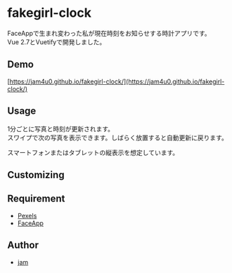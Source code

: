 # fakegirl-clock

FaceAppで生まれ変わった私が現在時刻をお知らせする時計アプリです。  
Vue 2.7とVuetifyで開発しました。

## Demo

[https://jam4u0.github.io/fakegirl-clock/](https://jam4u0.github.io/fakegirl-clock/)

## Usage

1分ごとに写真と時刻が更新されます。  
スワイプで次の写真を表示できます。しばらく放置すると自動更新に戻ります。

スマートフォンまたはタブレットの縦表示を想定しています。

## Customizing


## Requirement

* [Pexels](https://www.pexels.com/)
* [FaceApp](https://www.faceapp.com/)

## Author

* [jam](https://github.com/jam4u0)